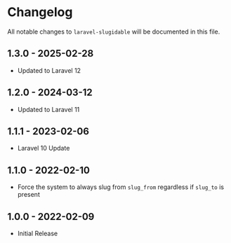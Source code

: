 # Changelog

All notable changes to `laravel-slugidable` will be documented in this file.

## 1.3.0 - 2025-02-28

- Updated to Laravel 12

## 1.2.0 - 2024-03-12

- Updated to Laravel 11

## 1.1.1 - 2023-02-06

- Laravel 10 Update

## 1.1.0 - 2022-02-10

- Force the system to always slug from `slug_from` regardless if `slug_to` is present

## 1.0.0 - 2022-02-09

- Initial Release
